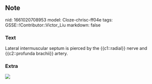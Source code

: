 ## Note
nid: 1661020708953
model: Cloze-chrisc-ff04e
tags: GSSE::!Contributor::Victor_Liu
markdown: false

### Text
Lateral intermuscular septum is pierced by the {{c1::radial}} nerve and {{c2::profunda brachii}} artery.

### Extra
<img src="paste-57f89807c2ab8fd59b3cfea26c8bced493d14d04.jpg">
